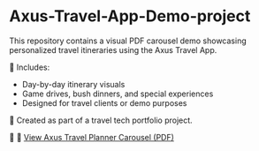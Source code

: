 # Axus-Travel-App-Demo-project
This repository contains a visual PDF carousel demo showcasing personalized travel itineraries using the Axus Travel App.

🔸 Includes:
- Day-by-day itinerary visuals  
- Game drives, bush dinners, and special experiences  
- Designed for travel clients or demo purposes  

🧭 Created as part of a travel tech portfolio project.

📄 📄 [View Axus Travel Planner Carousel (PDF)](https://raw.githubusercontent.com/your-username/your-repo-name/main/Executive_Travel_Planner.pdf)



